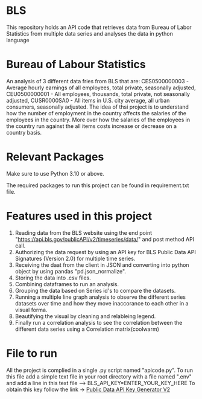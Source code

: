 # BLS
This repository holds an API code that retrieves data from Bureau of Labor Statistics from multiple data series and analyses the data in python language

# Bureau of Labour Statistics
An analysis of 3 different data fries from BLS that are:
 CES0500000003 - Average hourly earnings of all employees, total private, seasonally adjusted,
 CEU0500000001 - All employees, thousands, total private, not seasonally adjusted,
 CUSR0000SA0 - All items in U.S. city average, all urban consumers, seasonally adjusted.
The idea of thsi project is to understand how the number of employment in the country affects the salaries of the employees in the country.
More over how the salaries of the employees in the country run against the all items costs increase or decrease on a country basis.

# Relevant Packages
Make sure to use Python 3.10 or above.

The required packages to run this project can be found in requirement.txt file.

# Features used in this project
1. Reading data from the BLS website using the end point "https://api.bls.gov/publicAPI/v2/timeseries/data/" and post method API call.
2. Authorizing the data request by using an API key for BLS Public Data API Signatures (Version 2.0) for multiple time series.
3. Receiving the daat from the client in JSON and converting into python object by using pandas "pd.json_normalize".
4. Storing the data into .csv files.
5. Combining dataframes to run an analysis.
6. Grouping the data based on Series id's to compare the datasets.
7. Running a multiple line graph analysis to observe the different series datasets over time and how they move inaccorance to each other in a visual forma.
8. Beautifying the visual by cleaning and relableing legend.
9. Finally run a correlation analysis to see the correlation between the different data series using a Correlation matrix(coolwarm)

# File to run
All the project is complied in a single .py script named "apicode.py".
To run this file add a simple text file in your root directory with a file named ".env" and add a line in this text file
 --> BLS_API_KEY=ENTER_YOUR_KEY_HERE
To obtain this key follow the link -> [Public Data API Key Generator V2](https://www.bls.gov/developers/home.htm)
